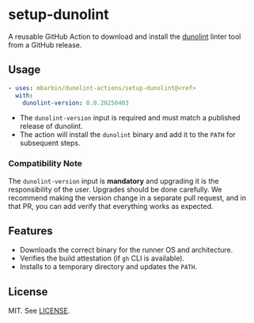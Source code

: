 # setup-dunolint

A reusable GitHub Action to download and install the [dunolint](https://github.com/mbarbin/dunolint) linter tool from a GitHub release.

## Usage

```yaml
- uses: mbarbin/dunolint-actions/setup-dunolint@<ref>
  with:
    dunolint-version: 0.0.20250403
```

- The `dunolint-version` input is required and must match a published release of dunolint.
- The action will install the `dunolint` binary and add it to the `PATH` for subsequent steps.

### Compatibility Note

The `dunolint-version` input is **mandatory** and upgrading it is the responsibility of the user. Upgrades should be done carefully. We recommend making the version change in a separate pull request, and in that PR, you can add verify that everything works as expected.

## Features

- Downloads the correct binary for the runner OS and architecture.
- Verifies the build attestation (if `gh` CLI is available).
- Installs to a temporary directory and updates the `PATH`.

## License

MIT. See [LICENSE](../LICENSE).
